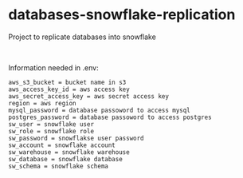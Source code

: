 # databases-snowflake-replication
Project to replicate databases into snowflake

<br>

Information needed in .env:
```
aws_s3_bucket = bucket name in s3
aws_access_key_id = aws access key
aws_secret_access_key = aws secret access key
region = aws region
mysql_password = database passoword to access mysql
postgres_password = database passoword to access postgres
sw_user = snowflake user
sw_role = snowflake role
sw_password = snowflakse user password
sw_account = snowflake account
sw_warehouse = snowflake warehouse
sw_database = snowflake database
sw_schema = snowflake schema
```